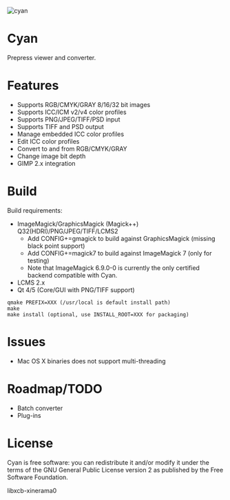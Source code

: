![cyan](https://github.com/olear/cyan/raw/master/res/cyan-header.png)
# Cyan
Prepress viewer and converter.

# Features

* Supports RGB/CMYK/GRAY 8/16/32 bit images
* Supports ICC/ICM v2/v4 color profiles
* Supports PNG/JPEG/TIFF/PSD input
* Supports TIFF and PSD output
* Manage embedded ICC color profiles
* Edit ICC color profiles
* Convert to and from RGB/CMYK/GRAY
* Change image bit depth
* GIMP 2.x integration

# Build

Build requirements:
* ImageMagick/GraphicsMagick (Magick++) Q32(HDRI)/PNG/JPEG/TIFF/LCMS2
  * Add CONFIG+=gmagick to build against GraphicsMagick (missing black point support)
  * Add CONFIG+=magick7 to build against ImageMagick 7 (only for testing)
  * Note that ImageMagick 6.9.0-0 is currently the only certified backend compatible with Cyan.
* LCMS 2.x
* Qt 4/5 (Core/GUI with PNG/TIFF support)

```
qmake PREFIX=XXX (/usr/local is default install path)
make
make install (optional, use INSTALL_ROOT=XXX for packaging)
```

# Issues

 * Mac OS X binaries does not support multi-threading

# Roadmap/TODO

 * Batch converter
 * Plug-ins

# License
Cyan is free software: you can redistribute it and/or modify it under the terms of the GNU General Public License version 2 as published by the Free Software Foundation.

libxcb-xinerama0
